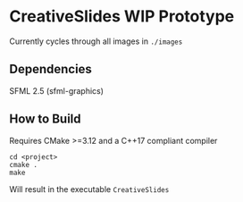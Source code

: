 # CreativeSlides WIP Prototype

Currently cycles through all images in `./images`

## Dependencies
SFML 2.5 (sfml-graphics)

## How to Build
Requires CMake >=3.12 and a C++17 compliant compiler
```
cd <project>
cmake .
make
```
Will result in the executable `CreativeSlides`
